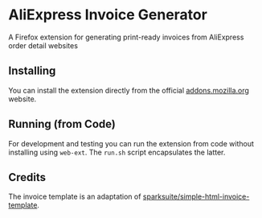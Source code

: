 # AliExpress Invoice Generator

A Firefox extension for generating print-ready invoices from AliExpress order detail websites

## Installing

You can install the extension directly from the official [addons.mozilla.org](https://addons.mozilla.org/en-US/firefox/addon/aliexpress-invoice-generator/) website.

## Running (from Code)

For development and testing you can run the extension from code without installing using `web-ext`. The `run.sh` script encapsulates the latter.

## Credits

The invoice template is an adaptation of [sparksuite/simple-html-invoice-template](https://github.com/sparksuite/simple-html-invoice-template).
